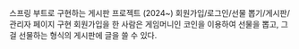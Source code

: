스프링 부트로 구현하는 게시판 프로젝트 (2024~)
회원가입/로그인/선물 뽑기/게시판/관리자 페이지 구현
회원가입을 한 사람은 게임머니인 코인을 이용하여 선물을 뽑고, 그걸 선물하는 형식의 게시판에 글을 쓸 수 있다. 
